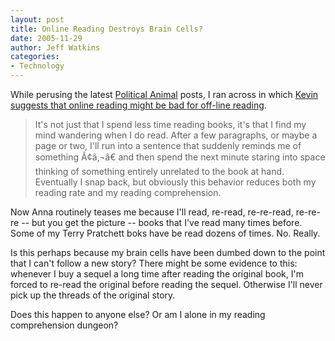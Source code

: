 ```yaml
---
layout: post
title: Online Reading Destroys Brain Cells?
date: 2005-11-29
author: Jeff Watkins
categories:
- Technology
---
```


While perusing the latest [Political Animal](http://washingtonmonthly.com) posts, I ran across in which [Kevin suggests that online reading might be bad for off-line reading](http://www.washingtonmonthly.com/archives/individual/2005_11/007650.php).

> It's not just that I spend less time reading books, it's that I find my mind wandering when I do read. After a few paragraphs, or maybe a page or two, I'll run into a sentence that suddenly reminds me of something Ã¢â‚¬â€ and then spend the next minute staring into space thinking of something entirely unrelated to the book at hand. Eventually I snap back, but obviously this behavior reduces both my reading rate and my reading comprehension.

Now Anna routinely teases me because I'll read, re-read, re-re-read, re-re-re -- but you get the picture -- books that I've read many times before. Some of my Terry Pratchett boks have be read dozens of times. No. Really.

Is this perhaps because my brain cells have been dumbed down to the point that I can't follow a new story? There might be some evidence to this: whenever I buy a sequel a long time after reading the original book, I'm forced to re-read the original before reading the sequel. Otherwise I'll never pick up the threads of the original story.

Does this happen to anyone else? Or am I alone in my reading comprehension dungeon?